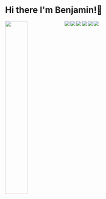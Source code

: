 # Hi there I'm Benjamin!👋

<img align="left" width="38%" src="https://github-readme-stats.vercel.app/api/top-langs/?username=BenjaminKoshyBiju&hide=css,html,less,hack,handlebars,SCSS&layout=compact" />


<img align="left"  src="https://img.shields.io/badge/django-%23092E20.svg?style=for-the-badge&logo=django&logoColor=white"/>
<img align="left"  src="https://img.shields.io/badge/node.js-6DA55F?style=for-the-badge&logo=node.js&logoColor=white"/>
<img align="left"  src="https://img.shields.io/badge/AWS-%23FF9900.svg?style=for-the-badge&logo=amazon-aws&logoColor=white"/>
<img   src="https://img.shields.io/badge/typescript-%23007ACC.svg?style=for-the-badge&logo=typescript&logoColor=white"/>
<img align="left"   src="https://img.shields.io/badge/MongoDB-%234ea94b.svg?style=for-the-badge&logo=mongodb&logoColor=white"/>
<img   src="https://img.shields.io/badge/javascript-%23323330.svg?style=for-the-badge&logo=javascript&logoColor=%23F7DF1E"/>



